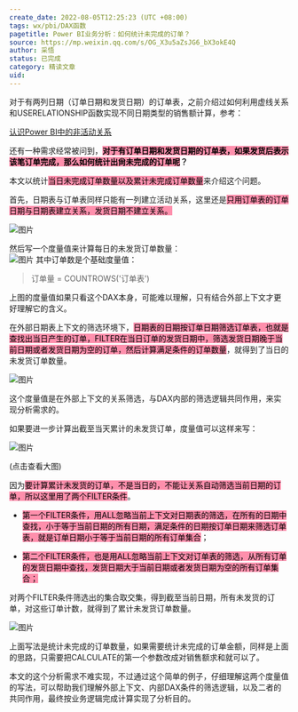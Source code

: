 ```yaml
---
create_date: 2022-08-05T12:25:23 (UTC +08:00)
tags: wx/pbi/DAX函数
pagetitle: Power BI业务分析：如何统计未完成的订单？
source: https://mp.weixin.qq.com/s/OG_X3u5aZsJG6_bX3okE4Q
author: 采悟
status: 已完成
category: 精读文章
uid: 
---
```


对于有两列日期（订单日期和发货日期）的订单表，之前介绍过如何利用虚线关系和USERELATIONSHIP函数实现不同日期类型的销售额计算，参考：

[认识Power BI中的非活动关系](http://mp.weixin.qq.com/s?__biz=MzA4MzQwMjY4MA==&mid=2484071870&idx=1&sn=f110592b92b23dd7d7515c4cc342c101&chksm=8e0c4769b97bce7f97489d4f34ca603a0e12af4c5acd90101205c670709ecf07f3ee95830a1d&scene=21#wechat_redirect)  

还有一种需求经常被问到，**<mark style="background: #FF5582A6;">对于有订单日期和发货日期的订单表，如果发货后表示该笔订单完成，那么如何统计出尙未完成的订单呢</mark>？**

本文以统计<mark style="background: #FF5582A6;">当日未完成订单数量以及累计未完成订单数量</mark>来介绍这个问题。

首先，日期表与订单表同样只能有一列建立活动关系，这里还是<mark style="background: #FF5582A6;">只用订单表的订单日期与日期表建立关系，发货日期不建立关系。</mark>

![图片](https://mmbiz.qpic.cn/mmbiz_png/aHEbZtANQJMszibhYafHKeqouuiaDexgU2PsWEuTAYia4RcgSiakEUlBr7s16nvBwB4iaXtz7FkVvMnU4235icpIJfPA/640?wx_fmt=png&wxfrom=5&wx_lazy=1&wx_co=1)

然后写一个度量值来计算每日的未发货订单数量：  
![图片](https://mmbiz.qpic.cn/mmbiz_png/aHEbZtANQJMszibhYafHKeqouuiaDexgU2Kiad7TAMmN5mVvSD5WfzSpsXouKQlvWRoaKXqsu1rA6qnfyXbYXYRqg/640?wx_fmt=png&wxfrom=5&wx_lazy=1&wx_co=1)
其中订单数是个基础度量值：  

> 订单量 \= COUNTROWS('订单表')

上图的度量值如果只看这个DAX本身，可能难以理解，只有结合外部上下文才更好理解它的含义。

在外部日期表上下文的筛选环境下，<mark style="background: #FF5582A6;">日期表的日期按订单日期筛选订单表，也就是查找出当日产生的订单，FILTER在当日订单的发货日期中，筛选发货日期晚于当前日期或者发货日期为空的订单，然后计算满足条件的订单数量</mark>，就得到了当日的未发货订单数量。

![图片](https://mmbiz.qpic.cn/mmbiz_png/aHEbZtANQJMszibhYafHKeqouuiaDexgU2fO6Anw6JZ06CZ93ao7FSo35xkuHjma0vopJ6QXaGiaDR20EY9XLd5pg/640?wx_fmt=png&wxfrom=5&wx_lazy=1&wx_co=1)

这个度量值是在外部上下文的关系筛选，与DAX内部的筛选逻辑共同作用，来实现分析需求的。  

如果要进一步计算出截至当天累计的未发货订单，度量值可以这样来写：

![图片](https://mmbiz.qpic.cn/mmbiz_png/aHEbZtANQJMszibhYafHKeqouuiaDexgU25v4kbhNpiagWQDWgNf6V9nBsOM8hGicwoIcHYFMbFNHxA1N8Biatia1ibtQ/640?wx_fmt=png&wxfrom=5&wx_lazy=1&wx_co=1)

(点击查看大图)  

因为<mark style="background: #FF5582A6;">要计算累计未发货的订单，不是当日的，不能让关系自动筛选当前日期的订单，所以这里用了两个FILTER条件</mark>。

-   <mark style="background: #FF5582A6;">第一个FILTER条件，用ALL忽略当前上下文对日期表的筛选，在所有的日期中查找，小于等于当前日期的所有日期，满足条件的日期按订单日期来筛选订单表，就是订单日期小于等于当前日期的所有订单集合</mark>；
    
-   <mark style="background: #FF5582A6;">第二个FILTER条件，也是用ALL忽略当前上下文对订单表的筛选，从所有订单的发货日期中查找，发货日期大于当前日期或者发货日期为空的所有订单集合；</mark>
    

对两个FILTER条件筛选出的集合取交集，得到截至当前日期，所有未发货的订单，对这些订单计数，就得到了累计未发货订单数量。

![图片](https://mmbiz.qpic.cn/mmbiz_png/aHEbZtANQJMszibhYafHKeqouuiaDexgU2UojaBKTRFuHHBPJOGoax5MfU0uxWk3Izh3EnMG0gv6E99y17KJnyjw/640?wx_fmt=png&wxfrom=5&wx_lazy=1&wx_co=1)

上面写法是统计未完成的订单数量，如果需要统计未完成的订单金额，同样是上面的思路，只需要把CALCULATE的第一个参数改成对销售额求和就可以了。

本文的这个分析需求不难实现，不过通过这个简单的例子，仔细理解这两个度量值的写法，可以帮助我们理解外部上下文、内部DAX条件的筛选逻辑，以及二者的共同作用，最终按业务逻辑完成计算实现了分析目的。
